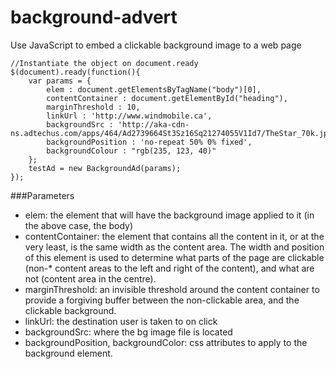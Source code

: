background-advert
=================

Use JavaScript to embed a clickable background image to a web page

    //Instantiate the object on document.ready
    $(document).ready(function(){
        var params = {
            elem : document.getElementsByTagName("body")[0],
            contentContainer : document.getElementById("heading"),
            marginThreshold : 10,
            linkUrl : 'http://www.windmobile.ca',
            backgroundSrc : 'http://aka-cdn-ns.adtechus.com/apps/464/Ad2739664St3Sz16Sq21274055V1Id7/TheStar_70k.jpg',
            backgroundPosition : 'no-repeat 50% 0% fixed',
            backgroundColour : "rgb(235, 123, 40)"
        };
        testAd = new BackgroundAd(params);
    });

###Parameters
* elem: the element that will have the background image applied to it (in the above case, the body)
* contentContainer: the element that contains all the content in it, or at the very least, is the same width as the content area. The width and position of this element is used to determine what parts of the page are clickable (non-*  content areas to the left and right of the content), and what are not (content area in the centre).
*  marginThreshold: an invisible threshold around the content container to provide a forgiving buffer between the non-clickable area, and the clickable background.
*  linkUrl: the destination user is taken to on click
*  backgroundSrc: where the bg image file is located
*  backgroundPosition, backgroundColor: css attributes to apply to the background element.
